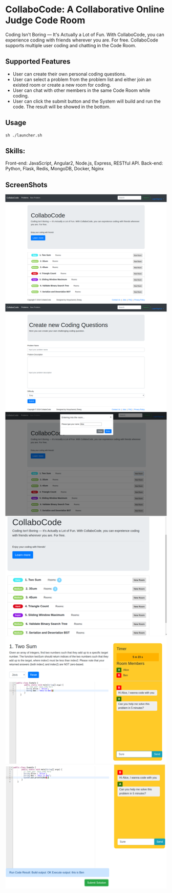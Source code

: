# CollaboCode: A Collaborative Online Judge Code Room
Coding Isn't Boring — It's Actually a Lot of Fun. With CollaboCode, you can experience coding with friends wherever you are. For free.
CollaboCode supports multiple user coding and chatting in the Code Room.

## Supported Features
* User can create their own personal coding questions.
* User can select a problem from the problem list and either join an existed room or create a new room for coding.
* User can chat with other members in the same Code Room while coding.
* User can click the submit button and the System will build and run the code. The result will be showed in the bottom.

## Usage
```
sh ./launcher.sh
```

## Skills:
Front-end: JavaScript, Angular2, Node.js, Express, RESTful API.
Back-end: Python, Flask, Redis, MongoDB, Docker, Nginx

## ScreenShots
![image](https://github.com/Eitelkit/CollaboCode/blob/master/CollaboCode_image/index.png)
![image](https://github.com/Eitelkit/CollaboCode/blob/master/CollaboCode_image/create_new_problem.png)
![image](https://github.com/Eitelkit/CollaboCode/blob/master/CollaboCode_image/create_room.png)
![image](https://github.com/Eitelkit/CollaboCode/blob/master/CollaboCode_image/rooms.png)
![image](https://github.com/Eitelkit/CollaboCode/blob/master/CollaboCode_image/chat.png)
![image](https://github.com/Eitelkit/CollaboCode/blob/master/CollaboCode_image/buildAndRun.png)






